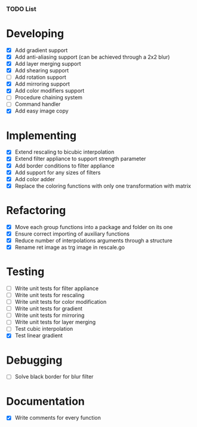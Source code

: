 ### TODO List

# Developing
- [x] Add gradient support
- [x] Add anti-aliasing support (can be achieved through a 2x2 blur)
- [x] Add layer merging support
- [x] Add shearing support
- [ ] Add rotation support
- [x] Add mirroring support
- [x] Add color modifiers support
- [ ] Procedure chaining system
- [ ] Command handler
- [x] Add easy image copy

# Implementing
- [x] Extend rescaling to bicubic interpolation
- [x] Extend filter appliance to support strength parameter
- [x] Add border conditions to filter appliance
- [x] Add support for any sizes of filters
- [x] Add color adder
- [x] Replace the coloring functions with only one transformation with matrix

# Refactoring
- [x] Move each group functions into a package and folder on its one
- [x] Ensure correct importing of auxiliary functions
- [x] Reduce number of interpolations arguments through a structure
- [x] Rename ret image as trg image in rescale.go

# Testing
- [ ] Write unit tests for filter appliance
- [ ] Write unit tests for rescaling
- [ ] Write unit tests for color modification
- [ ] Write unit tests for gradient
- [ ] Write unit tests for mirroring
- [ ] Write unit tests for layer merging
- [ ] Test cubic interpolation
- [x] Test linear gradient

# Debugging
- [ ] Solve black border for blur filter

# Documentation
- [x] Write comments for every function

